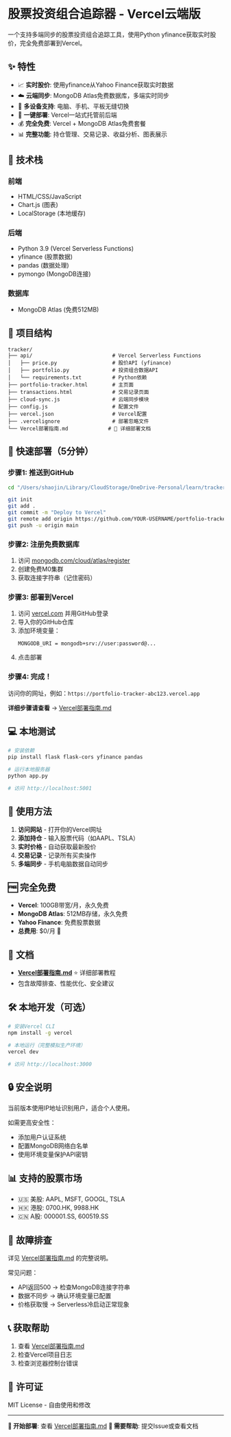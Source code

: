 # 股票投资组合追踪器 - Vercel云端版

一个支持多端同步的股票投资组合追踪工具，使用Python yfinance获取实时股价，完全免费部署到Vercel。

## ✨ 特性

- 📈 **实时股价**: 使用yfinance从Yahoo Finance获取实时数据
- ☁️ **云端同步**: MongoDB Atlas免费数据库，多端实时同步
- 📱 **多设备支持**: 电脑、手机、平板无缝切换
- 🚀 **一键部署**: Vercel一站式托管前后端
- 💰 **完全免费**: Vercel + MongoDB Atlas免费套餐
- 📊 **完整功能**: 持仓管理、交易记录、收益分析、图表展示

## 🎯 技术栈

### 前端
- HTML/CSS/JavaScript
- Chart.js (图表)
- LocalStorage (本地缓存)

### 后端
- Python 3.9 (Vercel Serverless Functions)
- yfinance (股票数据)
- pandas (数据处理)
- pymongo (MongoDB连接)

### 数据库
- MongoDB Atlas (免费512MB)

## 📂 项目结构

```
tracker/
├── api/                          # Vercel Serverless Functions
│   ├── price.py                  # 股价API (yfinance)
│   ├── portfolio.py              # 投资组合数据API
│   └── requirements.txt          # Python依赖
├── portfolio-tracker.html        # 主页面
├── transactions.html             # 交易记录页面
├── cloud-sync.js                 # 云端同步模块
├── config.js                     # 配置文件
├── vercel.json                   # Vercel配置
├── .vercelignore                 # 部署忽略文件
└── Vercel部署指南.md             # 📖 详细部署文档
```

## 🚀 快速部署（5分钟）

### 步骤1: 推送到GitHub

```bash
cd "/Users/shaojin/Library/CloudStorage/OneDrive-Personal/learn/tracker"

git init
git add .
git commit -m "Deploy to Vercel"
git remote add origin https://github.com/YOUR-USERNAME/portfolio-tracker.git
git push -u origin main
```

### 步骤2: 注册免费数据库

1. 访问 [mongodb.com/cloud/atlas/register](https://www.mongodb.com/cloud/atlas/register)
2. 创建免费M0集群
3. 获取连接字符串（记住密码）

### 步骤3: 部署到Vercel

1. 访问 [vercel.com](https://vercel.com) 并用GitHub登录
2. 导入你的GitHub仓库
3. 添加环境变量：
   ```
   MONGODB_URI = mongodb+srv://user:password@...
   ```
4. 点击部署

### 步骤4: 完成！

访问你的网址，例如：`https://portfolio-tracker-abc123.vercel.app`

**详细步骤请查看** → [Vercel部署指南.md](Vercel部署指南.md)

## 💻 本地测试

```bash
# 安装依赖
pip install flask flask-cors yfinance pandas

# 运行本地服务器
python app.py

# 访问 http://localhost:5001
```

## 📱 使用方法

1. **访问网站** - 打开你的Vercel网址
2. **添加持仓** - 输入股票代码（如AAPL、TSLA）
3. **实时价格** - 自动获取最新股价
4. **交易记录** - 记录所有买卖操作
5. **多端同步** - 手机电脑数据自动同步

## 🆓 完全免费

- **Vercel**: 100GB带宽/月，永久免费
- **MongoDB Atlas**: 512MB存储，永久免费
- **Yahoo Finance**: 免费股票数据
- **总费用**: $0/月 🎉

## 📖 文档

- **[Vercel部署指南.md](Vercel部署指南.md)** ⭐ 详细部署教程
- 包含故障排查、性能优化、安全建议

## 🛠️ 本地开发（可选）

```bash
# 安装Vercel CLI
npm install -g vercel

# 本地运行（完整模拟生产环境）
vercel dev

# 访问 http://localhost:3000
```

## 🔒 安全说明

当前版本使用IP地址识别用户，适合个人使用。

如需更高安全性：
- 添加用户认证系统
- 配置MongoDB网络白名单
- 使用环境变量保护API密钥

## 📊 支持的股票市场

- 🇺🇸 美股: AAPL, MSFT, GOOGL, TSLA
- 🇭🇰 港股: 0700.HK, 9988.HK
- 🇨🇳 A股: 000001.SS, 600519.SS

## 🐛 故障排查

详见 [Vercel部署指南.md](Vercel部署指南.md#故障排查) 的完整说明。

常见问题：
- API返回500 → 检查MongoDB连接字符串
- 数据不同步 → 确认环境变量已配置
- 价格获取慢 → Serverless冷启动正常现象

## 📞 获取帮助

1. 查看 [Vercel部署指南.md](Vercel部署指南.md)
2. 检查Vercel项目日志
3. 检查浏览器控制台错误

## 📄 许可证

MIT License - 自由使用和修改

---

**🚀 开始部署**: 查看 [Vercel部署指南.md](Vercel部署指南.md)
**💬 需要帮助**: 提交Issue或查看文档
